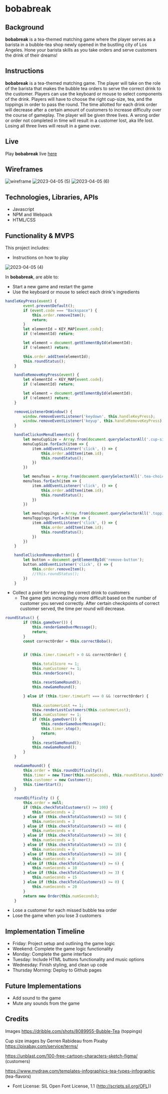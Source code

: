 # bobabreak

## Background
<!-- **bobabreak** is a tea-themed matching game where the player serves as a barista in a bubble-tea shop newly opened in the bustling city of Los Angeles. Hone your barista skills as you serve customers the drink of their dreams and collect revenue to keep your shop open!  -->

**bobabreak** is a tea-themed matching game where the player serves as a barista in a bubble-tea shop newly opened in the bustling city of Los Angeles. Hone your barista skills as you take orders and serve customers the drink of their dreams!

## Instructions

**bobabreak** is a tea-themed matching game. The player will take on the role of the barista that makes the bubble tea orders to serve the correct drink to the customer. Players can use the keyboard or mouse to select components of the drink. Players will have to choose the right cup-size, tea, and the toppings in order to pass the round. The time allotted for each drink order will decrease after a certain amount of customers to increase difficulty over the course of gameplay. The player will be given three lives. A wrong order or order not completed in time will result in a customer lost, aka life lost. Losing all three lives will result in a game over. 

## Live
Play **bobabreak** live [here](https://meih15.github.io/bobabreak/)

## Wireframes

![wireframe](./assets/introduction/wireframe.png)
![2023-04-05 (5)](https://user-images.githubusercontent.com/117603258/230257427-d5d5c735-fe48-4ef9-bd57-c5c7e1f76e99.png)
![2023-04-05 (6)](https://user-images.githubusercontent.com/117603258/230257430-5942f5be-882f-41a6-801e-97ed28215ddf.png)



## Technologies, Libraries, APIs
- Javascript
- NPM and Webpack
- HTML/CSS

## Functionality & MVPS

This project includes:
- Instructions on how to play


![2023-04-05 (4)](https://user-images.githubusercontent.com/117603258/230256482-e71a500a-983c-4b31-a695-14cdb70f82a5.png)


In **bobabreak**, are able to:
- Start a new game and restart the game
- Use the keyboard or mouse to select each drink's ingredients

```js
handleKeyPress(event) {
        event.preventDefault();
        if (event.code === "Backspace") {
            this.order.removeItem();
            return;
        }
        let elementId = KEY_MAP[event.code];
        if (!elementId) return;

        let element = document.getElementById(elementId);
        if (!element) return;

        this.order.addItem(elementId);
        this.roundStatus();
    }

    handleRemoveKeyPress(event) {
        let elementId = KEY_MAP[event.code];
        if (!elementId) return;

        let element = document.getElementById(elementId);
        if (!element) return;
    }

    removeListenerOnWindow() {
        window.removeEventListener('keydown', this.handleKeyPress);
        window.removeEventListener('keyup', this.handleRemoveKeyPress);
    }

    handleClickonMenuElements() {
        let menuCupSize = Array.from(document.querySelectorAll('.cup-sizes'));
        menuCupSize.forEach(item => {
            item.addEventListener('click', () => {
                this.order.addItem(item.id);
                this.roundStatus();
            })
        })

        let menuTeas = Array.from(document.querySelectorAll('.tea-choice'));
        menuTeas.forEach(item => {
            item.addEventListener('click', () => {
                this.order.addItem(item.id);
                this.roundStatus();
            })
        })

        let menuToppings = Array.from(document.querySelectorAll('.topping-choice'));
        menuToppings.forEach(item => {
            item.addEventListener('click', () => {
                this.order.addItem(item.id);
                this.roundStatus();
            })
        })
    }

    handleClickonRemoveButton() {
        let button = document.getElementById('remove-button');
        button.addEventListener('click', () => {
            this.order.removeItem();
            //this.roundStatus();
        })
    }
 ```


- Collect a point for serving the correct drink to customers
  - The game gets increasingly more difficult based on the number of customer you served correctly. After certain checkpoints of correct customer served, the time per round will decrease.

```js
roundStatus() {
        if (this.gameOver()) {
            this.renderGameOverMessage();
            return;
        }
        const correctOrder = this.correctBoba();


        if (this.timer.timeLeft > 0 && correctOrder) {
         
            this.totalScore += 1;
            this.numCustomer += 1;
            this.renderScore();

            this.resetGameRound();
            this.newGameRound();

        } else if (this.timer.timeLeft === 0 && !correctOrder) {
       
            this.customerLost += 1;
            View.renderLostCustomers(this.customerLost);
            this.numCustomer += 1;
            if (this.gameOver()) {
                this.renderGameOverMessage();
                this.timer.stop();
                return;
            }
            this.resetGameRound();
            this.newGameRound();
        }
    }

    newGameRound() {
        this.order = this.roundDifficulty();
        this.timer = new Timer(this.numSeconds, this.roundStatus.bind(this));
        this.customer = new Customer();
        this.timerStart();
    }

    roundDifficulty () {
        this.order = null;
        if (this.checkTotalCustomers() >= 100) {
            this.numSeconds = 2
        } else if (this.checkTotalCustomers() >= 50) {
            this.numSeconds = 3
        } else if (this.checkTotalCustomers() >= 40) {
            this.numSeconds = 4
        } else if (this.checkTotalCustomers() >= 30) {
            this.numSeconds = 5
        } else if (this.checkTotalCustomers() >= 15) {
            this.numSeconds = 6
        } else if (this.checkTotalCustomers() >= 10) {
            this.numSeconds = 8
        } else if (this.checkTotalCustomers() >= 6) {
            this.numSeconds = 10
        } else if (this.checkTotalCustomers() >= 3) {
            this.numSeconds = 15
        } else if (this.checkTotalCustomers() >= 0) {
            this.numSeconds = 20
        }
        return new Order(this.numSeconds);
    }

```

- Lose a customer for each missed bubble tea order
- Lose the game when you lose 3 customers


## Implementation Timeline
- Friday: Project setup and outlining the game logic
- Weekend: Complete the game logic functionality
- Monday: Complete the game interface
- Tuesday: Include HTML buttons functionality and music options
- Wednesday: Finish styling, and clean up code
- Thursday Morning: Deploy to Github pages

## Future Implementations
- Add sound to the game
- Mute any sounds from the game

## Credits
Images
https://dribble.com/shots/8089955-Bubble-Tea (toppings)

Cup size images by Gerren Rabideau from Pixaby
https://pixabay.com/service/terms/

https://unblast.com/100-free-cartoon-characters-sketch-figma/ (customers)

https://www.mydraw.com/templates-infographics-tea-types-infographic (tea-flavors)

- Font License: SIL Open Font License, 1.1 (http://scripts.sil.org/OFL))


